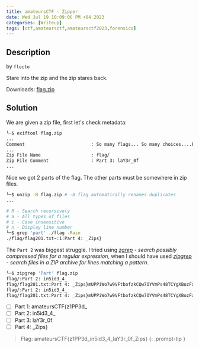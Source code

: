```yaml
---
title: amateursCTF - Zipper
date: Wed Jul 19 10:09:06 PM +04 2023
categories: [Writeup]
tags: [ctf,amateursctf,amateursctf2023,forensics]
---
```


## Description

by `flocto`

Stare into the zip and the zip stares back.

Downloads: [flag.zip](https://amateurs-prod.storage.googleapis.com/uploads/099a4db822b67c8a5f8fec4fc7e79c33b24ccd13a6c1b7c63cc0ff7aaa92ea87/flag.zip)

## Solution

We are given a zip file, first let's check metadata:

```bash
└─$ exiftool flag.zip 
...
Comment                         : So many flags... So many choices....Part 1: amateursCTF{z1PP3d_
...
Zip File Name                   : flag/
Zip File Comment                : Part 3: laY3r_0f
...
```

Nice we got 2 parts of the flag. The other parts must be somewhere in zip files.

```bash
└─$ unzip -B flag.zip # -B flag automatically renames duplicates
...

# R - Search recursively
# a - All types of files
# i - Case insensitive
# n - Display line number
└─$ grep 'part' ./flag -Rain
./flag/flag201.txt~:1:Part 4: _Zips}
```

The `Part 2` was biggest struggle. I tried using _[zgrep](https://linux.die.net/man/1/zgrep) - search possibly compressed files for a regular expression_, when I should have used _[zipgrep](https://linux.die.net/man/1/zipgrep) - search files in a ZIP archive for lines matching a pattern_.

```bash
└─$ zipgrep 'Part' flag.zip
flag/:Part 2: in5id3_4_
flag/flag201.txt:Part 4: _Zips}mUPPiWo7w9VFtbofzkCQw7OYVmPs48TCYgXBozFxaXBSl6rrnU
flag/:Part 2: in5id3_4_
flag/flag201.txt:Part 4: _Zips}mUPPiWo7w9VFtbofzkCQw7OYVmPs48TCYgXBozFxaXBSl6rrnU
```

+ [ ] Part 1: amateursCTF{z1PP3d_
+ [ ] Part 2: in5id3_4_
+ [ ] Part 3: laY3r_0f
+ [ ] Part 4: _Zips}

> Flag: amateursCTF{z1PP3d_in5id3_4_laY3r_0f_Zips}
{: .prompt-tip }
